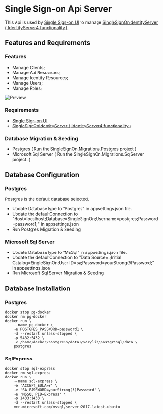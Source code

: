 # Single Sign-on Api Server

This Api is used by [Single Sign-on UI](https://github.com/laredoza/SingleSignOnUI) to manage [SingleSignOnIdentityServer ( IdentityServer4 functionality )](https://github.com/laredoza/SingleSignOnIdentityServer).

## Features and Requirements

### Features

- Manage Clients;
- Manage Api Resources;
- Manage Identity Resources;
- Manage Users;
- Manage Roles;


![Preview](https://raw.githubusercontent.com/laredoza/SingleSignOnUI/master/SingleSignOn.gif)

### Requirements
- [Single Sign-on UI](https://github.com/laredoza/SingleSignOnUI)
- [SingleSignOnIdentityServer ( IdentityServer4 functionality )](https://github.com/laredoza/SingleSignOnIdentityServer)

### Database Migration & Seeding
- Postgres ( Run the SingleSignOn.Migrations.Postgres project )
- Microsoft Sql Server ( Run the SingleSignOn.Migrations.SqlServer project. )

## Database Configuration

### Postgres

Postgres is the default database selected.

- Update DatabaseType to "Postgres" in appsettings.json file.
- Update the defaultConnection to "Host=localhost;Database=SingleSignOn;Username=postgres;Password=password1;" in  appsettings.json
- Run Postgres Migration & Seeding 

### Microsoft Sql Server

- Update DatabaseType to "MsSql" in appsettings.json file.
- Update the defaultConnection to "Data Source=.;Initial Catalog=SingleSignOn;User ID=sa;Password=yourStrong(!)Password;" in appsettings.json
- Run Microsoft Sql Server Migration & Seeding 

## Database Installation

### Postgres

```
docker stop pg-docker 
docker rm pg-docker 
docker run \
	--name pg-docker \
	-e POSTGRES_PASSWORD=password1 \
	-d --restart unless-stopped \
	-p 5432:5432 \
	-v /home/docker/postgress/data:/var/lib/postgresql/data \
	postgres
```

### SqlExpress
```
docker stop sql-express 
docker rm sql-express 
docker run \
	--name sql-express \
	-e 'ACCEPT_EULA=Y' \
	-e 'SA_PASSWORD=yourStrong(!)Password' \
	-e 'MSSQL_PID=Express' \
	-p 1433:1433 \
	-d --restart unless-stopped \
	mcr.microsoft.com/mssql/server:2017-latest-ubuntu
```
